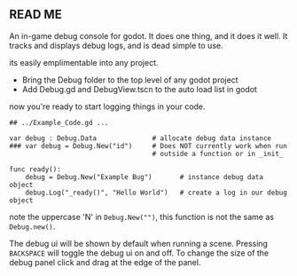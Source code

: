 ## READ ME
An in-game debug console for godot. It does one thing, and it does it well. It tracks and displays debug logs, and is dead simple to use.

its easily emplimentable into any project. 
- Bring the Debug folder to the top level of any godot project
- Add Debug.gd and DebugView.tscn to the auto load list in godot

now you're ready to start logging things in your code. 
```
## ../Example_Code.gd ...

var debug : Debug.Data              # allocate debug data instance
### var debug = Debug.New("id")     # Does NOT currently work when run 
				    				# outside a function or in _init_

func ready():
	debug = Debug.New("Example Bug")       # instance debug data object
	debug.Log("_ready()", "Hello World")   # create a log in our debug object
```
note the uppercase 'N' in `Debug.New("")`, this function is not the same as `Debug.new()`. 

The debug ui will be shown by default when running a scene. Pressing `BACKSPACE` will toggle the debug ui on and off. To change the size of the debug panel click and drag at the edge of the panel.
